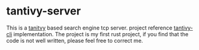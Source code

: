 # tantivy-server

This is a [tanitvy](https://github.com/tantivy-search/tantivy) based search engine tcp server. project reference [tantivy-cli](https://github.com/tantivy-search/tantivy-cli) implementation. The project is my first rust project, if you find that the code is not well written, please feel free to correct me.
